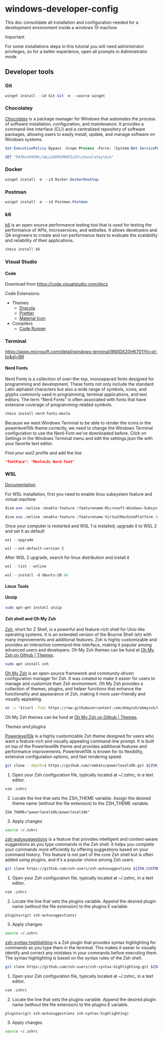 # windows-developer-config

This doc consolidate all installation and configuration needed for a development environment inside a windows 10 machine

> [!IMPORTANT]
> For some installations steps in this tutorial you will need administrator privileges, so for a better experience, open all prompts in Administrator mode

## Developer tools

### Git
```powershell
winget install --id Git.Git -e --source winget
```

### Chocolatey
[Chocolatey](https://chocolatey.org/) is a package manager for Windows that automates the process of software installation, configuration, and maintenance. It provides a command-line interface (CLI) and a centralized repository of software packages, allowing users to easily install, update, and manage software on Windows systems.

```powershell
Set-ExecutionPolicy Bypass -Scope Process -Force; [System.Net.ServicePointManager]::SecurityProtocol = [System.Net.ServicePointManager]::SecurityProtocol -bor 3072; iex ((New-Object System.Net.WebClient).DownloadString('https://community.chocolatey.org/install.ps1')) 
```
```powershell
SET "PATH=%PATH%;%ALLUSERSPROFILE%\chocolatey\bin"
```

### Docker
```powershell
winget install -e --id Docker.DockerDesktop
```

### Postman
```powershell
winget install -e --id Postman.Postman
```

### k6
[k6](https://k6.io/) is an open-source performance testing tool that is used for testing the performance of APIs, microservices, and websites. It allows developers and QA engineers to create and run performance tests to evaluate the scalability and reliability of their applications.
```powershell
choco install k6
```

### Visual Studio

#### Code
Download from https://code.visualstudio.com/docs

Code Extensions:
* Themes
  * [Dracula](https://marketplace.visualstudio.com/items?itemName=dracula-theme.theme-dracula)
  * [Prettier](https://marketplace.visualstudio.com/items?itemName=esbenp.prettier-vscode)
  * [Material Icon](https://marketplace.visualstudio.com/items?itemName=PKief.material-icon-theme)
* Compilers
  * [Code Runner](https://marketplace.visualstudio.com/items?itemName=formulahendry.code-runner)

### Terminal
https://apps.microsoft.com/detail/windows-terminal/9N0DX20HK701?hl=pt-br&gl=BR

#### Nerd Fonts
Nerd Fonts is a collection of over-the-top, monospaced fonts designed for programming and development. These fonts not only include the standard Latin alphabet characters but also a wide range of symbols, icons, and glyphs commonly used in programming, terminal applications, and text editors. The term "Nerd Fonts" is often associated with fonts that have extensive coverage of programming-related symbols.

```powershell
choco install nerd-fonts-meslo
```

Because we want Windows Terminal to be able to render the icons in the powerlevel10k theme correctly, we need to change the Windows Terminal configuration to use the Nerd-Font we've downloaded before. Click on Settings in the Windows Terminal menu and edit the settings.json file with your favorite text editor.

Find your wsl2 profile and add the line 
```json
"fontFace": "MesloLGL Nerd Font"
```

### WSL
[Documentation](https://aka.ms/wsl)

For WSL installation, first you need to enable linux subsystem feature and virtual machine
```powershell
dism.exe /online /enable-feature /featurename:Microsoft-Windows-Subsystem-Linux /all /norestart
```
```powershell
dism.exe /online /enable-feature /featurename:VirtualMachinePlatform /all /norestart
```

Once your computer is restarted and WSL 1 is installed, upgrade it to WSL 2 and set it as default
```powersehll
wsl --upgrade
```
```powersehll
wsl --set-default-version 2
```

After WSL 2 upgrade, search for linux distribution and install it
```powershell
wsl --list --online
```
```powershell
wsl --install -d Ubuntu-20.04
```

#### Linux Tools

#### Unzip
```bash
sudo apt-get install unzip
```

#### Zsh shell and Oh My Zsh
[Zsh](https://www.zsh.org/), short for Z Shell, is a powerful and feature-rich shell for Unix-like operating systems. It is an extended version of the Bourne Shell (sh) with many improvements and additional features. Zsh is highly customizable and provides an interactive command-line interface, making it popular among advanced users and developers. Oh My Zsh themes can be fund at [Oh My Zsh on Github | Themes](https://github.com/ohmyzsh/ohmyzsh/tree/master/themes).

```bash
sudo apt install zsh
```
[Oh My Zsh](https://ohmyz.sh/) is an open-source framework and community-driven configuration manager for Zsh. It was created to make it easier for users to manage and customize their Zsh environment. Oh My Zsh provides a collection of themes, plugins, and helper functions that enhance the functionality and appearance of Zsh, making it more user-friendly and visually appealing.
```zsh
sh -c "$(curl -fsSL https://raw.githubusercontent.com/ohmyzsh/ohmyzsh/master/tools/install.sh)"
```

Oh My Zsh themes can be fund at [Oh My Zsh on Github | Themes](https://github.com/ohmyzsh/ohmyzsh/tree/master/themes).


*Themes and plugins*

[Powerlevel10k](https://github.com/romkatv/powerlevel10k ) is a highly customizable Zsh theme designed for users who want a feature-rich and visually appealing command-line prompt. It is built on top of the Powerlevel9k theme and provides additional features and performance improvements. Powerlevel10k is known for its flexibility, extensive configuration options, and fast rendering speed.

```zsh
git clone --depth=1 https://github.com/romkatv/powerlevel10k.git ${ZSH_CUSTOM:-~/.oh-my-zsh/custom}/themes/powerlevel10k
```
1. Open your Zsh configuration file, typically located at ~/.zshrc, in a text editor.
```zsh
vim .zshrc
```
2. Locate the line that sets the ZSH_THEME variable. Assign the desired theme name (without the file extension) to the ZSH_THEME variable.
```
ZSH_THEME="powerlevel10k/powerlevel10k"
```
3. Apply changes
```zsh
source ~/.zshrc
```

[zsh-autosuggestions](https://github.com/zsh-users/zsh-autosuggestions) is a feature that provides intelligent and context-aware suggestions as you type commands in the Zsh shell. It helps you complete your commands more efficiently by offering suggestions based on your command history. This feature is not part of the core Zsh shell but is often added using plugins, and it's a popular choice among Zsh users.

```zsh
git clone https://github.com/zsh-users/zsh-autosuggestions ${ZSH_CUSTOM:-~/.oh-my-zsh/custom}/plugins/zsh-autosuggestions
```
1. Open your Zsh configuration file, typically located at ~/.zshrc, in a text editor.
```zsh
vim .zshrc
```
2. Locate the line that sets the plugins variable. Append the desired plugin name (without the file extension) to the plugins E variable.
```
plugins=(git zsh-autosuggestions)
```
3. Apply changes
```zsh
source ~/.zshrc
```

[zsh-syntax-highlighting](https://github.com/zsh-users/zsh-syntax-highlighting) is a Zsh plugin that provides syntax highlighting for commands as you type them in the terminal. This makes it easier to visually identify and correct any mistakes in your commands before executing them. The syntax highlighting is based on the syntax rules of the Zsh shell.

```zsh
git clone https://github.com/zsh-users/zsh-syntax-highlighting.git $ZSH_CUSTOM/plugins/zsh-syntax-highlighting
```
1. Open your Zsh configuration file, typically located at ~/.zshrc, in a text editor.
```zsh
vim .zshrc
```
2. Locate the line that sets the plugins variable. Append the desired plugin name (without the file extension) to the plugins E variable.
```
plugins=(git zsh-autosuggestions zsh-syntax-highlighting)
```
3. Apply changes
```zsh
source ~/.zshrc
```
